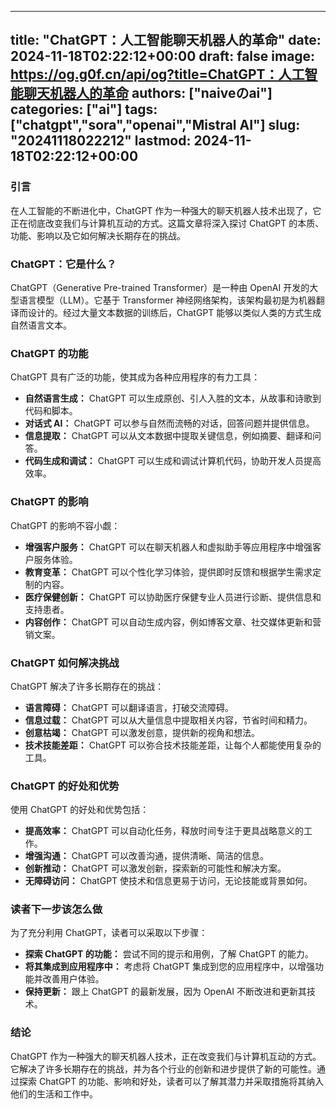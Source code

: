 
---
title: "ChatGPT：人工智能聊天机器人的革命"
date: 2024-11-18T02:22:12+00:00
draft: false
image: https://og.g0f.cn/api/og?title=ChatGPT：人工智能聊天机器人的革命
authors: ["naiveのai"]
categories: ["ai"]
tags: ["chatgpt","sora","openai","Mistral AI"]
slug: "20241118022212"
lastmod: 2024-11-18T02:22:12+00:00
---
### 引言

在人工智能的不断进化中，ChatGPT 作为一种强大的聊天机器人技术出现了，它正在彻底改变我们与计算机互动的方式。这篇文章将深入探讨 ChatGPT 的本质、功能、影响以及它如何解决长期存在的挑战。

### ChatGPT：它是什么？

ChatGPT（Generative Pre-trained Transformer）是一种由 OpenAI 开发的大型语言模型（LLM）。它基于 Transformer 神经网络架构，该架构最初是为机器翻译而设计的。经过大量文本数据的训练后，ChatGPT 能够以类似人类的方式生成自然语言文本。

### ChatGPT 的功能

ChatGPT 具有广泛的功能，使其成为各种应用程序的有力工具：

- **自然语言生成：** ChatGPT 可以生成原创、引人入胜的文本，从故事和诗歌到代码和脚本。
- **对话式 AI：** ChatGPT 可以参与自然而流畅的对话，回答问题并提供信息。
- **信息提取：** ChatGPT 可以从文本数据中提取关键信息，例如摘要、翻译和问答。
- **代码生成和调试：** ChatGPT 可以生成和调试计算机代码，协助开发人员提高效率。

### ChatGPT 的影响

ChatGPT 的影响不容小觑：

- **增强客户服务：** ChatGPT 可以在聊天机器人和虚拟助手等应用程序中增强客户服务体验。
- **教育变革：** ChatGPT 可以个性化学习体验，提供即时反馈和根据学生需求定制的内容。
- **医疗保健创新：** ChatGPT 可以协助医疗保健专业人员进行诊断、提供信息和支持患者。
- **内容创作：** ChatGPT 可以自动生成内容，例如博客文章、社交媒体更新和营销文案。

### ChatGPT 如何解决挑战

ChatGPT 解决了许多长期存在的挑战：

- **语言障碍：** ChatGPT 可以翻译语言，打破交流障碍。
- **信息过载：** ChatGPT 可以从大量信息中提取相关内容，节省时间和精力。
- **创意枯竭：** ChatGPT 可以激发创意，提供新的视角和想法。
- **技术技能差距：** ChatGPT 可以弥合技术技能差距，让每个人都能使用复杂的工具。

### ChatGPT 的好处和优势

使用 ChatGPT 的好处和优势包括：

- **提高效率：** ChatGPT 可以自动化任务，释放时间专注于更具战略意义的工作。
- **增强沟通：** ChatGPT 可以改善沟通，提供清晰、简洁的信息。
- **创新推动：** ChatGPT 可以激发创新，探索新的可能性和解决方案。
- **无障碍访问：** ChatGPT 使技术和信息更易于访问，无论技能或背景如何。

### 读者下一步该怎么做

为了充分利用 ChatGPT，读者可以采取以下步骤：

- **探索 ChatGPT 的功能：** 尝试不同的提示和用例，了解 ChatGPT 的能力。
- **将其集成到应用程序中：** 考虑将 ChatGPT 集成到您的应用程序中，以增强功能并改善用户体验。
- **保持更新：** 跟上 ChatGPT 的最新发展，因为 OpenAI 不断改进和更新其技术。

### 结论

ChatGPT 作为一种强大的聊天机器人技术，正在改变我们与计算机互动的方式。它解决了许多长期存在的挑战，并为各个行业的创新和进步提供了新的可能性。通过探索 ChatGPT 的功能、影响和好处，读者可以了解其潜力并采取措施将其纳入他们的生活和工作中。